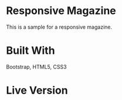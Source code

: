 # Responsive Magazine

This is a sample for a responsive magazine.

# Built With

Bootstrap, HTML5, CSS3

# Live Version
